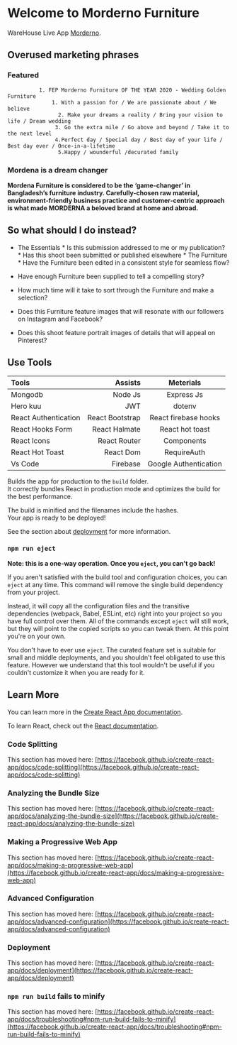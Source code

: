 # Welcome to Morderno Furniture

 WareHouse Live App  [Morderno](https://analyzme-furniture.web.app/).

## Overused marketing phrases
### Featured 
              1. FEP Morderno Furniture OF THE YEAR 2020 - Wedding Golden Furniture 
                  1. With a passion for / We are passionate about / We believe 
                    2. Make your dreams a reality / Bring your vision to life / Dream wedding 
                   3. Go the extra mile / Go above and beyond / Take it to the next level 
                   4.Perfect day / Special day / Best day of your life / Best day ever / Once-in-a-lifetime
                    5.Happy / wounderful /decurated family

  ### Mordena is a dream changer 
  **Mordena Furniture is considered to be the ‘game-changer’ in Bangladesh’s furniture industry. Carefully-chosen raw material, environment-friendly business practice and customer-centric approach is what made MORDERNA a beloved brand at home and abroad.**  

 ## So what should I do instead?
* The Essentials
              * Is this submission addressed to me or my publication?
                  * Has this shoot been submitted or published elsewhere
          * The Furniture 
          * Have the Furniture  been edited in a consistent style for seamless flow?

* Have enough Furniture  been supplied to tell a compelling story?

*  How much time will it take to sort through the Furniture  and make a selection?

*  Does this Furniture  feature images that will resonate with our followers on Instagram and Facebook?

*  Does this shoot feature portrait images of details that will appeal on Pinterest?

## Use Tools 

Tools | Assists | Meterials
| :--- | ---: | :---:
 Mongodb | Node Js | Express Js
 Hero kuu | JWT | dotenv
 React Authentication |  React Bootstrap |  React firebase hooks
 React Hooks Form | React Halmate | React hot toast
 React Icons | React Router | Components
React Hot Toast   | React Dom | RequireAuth
Vs Code  | Firebase| Google Authentication 


Builds the app for production to the `build` folder.\
It correctly bundles React in production mode and optimizes the build for the best performance.

The build is minified and the filenames include the hashes.\
Your app is ready to be deployed!

See the section about [deployment](https://facebook.github.io/create-react-app/docs/deployment) for more information.

### `npm run eject`

**Note: this is a one-way operation. Once you `eject`, you can't go back!**

If you aren't satisfied with the build tool and configuration choices, you can `eject` at any time. This command will remove the single build dependency from your project.

Instead, it will copy all the configuration files and the transitive dependencies (webpack, Babel, ESLint, etc) right into your project so you have full control over them. All of the commands except `eject` will still work, but they will point to the copied scripts so you can tweak them. At this point you're on your own.

You don't have to ever use `eject`. The curated feature set is suitable for small and middle deployments, and you shouldn't feel obligated to use this feature. However we understand that this tool wouldn't be useful if you couldn't customize it when you are ready for it.

## Learn More

You can learn more in the [Create React App documentation](https://facebook.github.io/create-react-app/docs/getting-started).

To learn React, check out the [React documentation](https://reactjs.org/).

### Code Splitting

This section has moved here: [https://facebook.github.io/create-react-app/docs/code-splitting](https://facebook.github.io/create-react-app/docs/code-splitting)

### Analyzing the Bundle Size

This section has moved here: [https://facebook.github.io/create-react-app/docs/analyzing-the-bundle-size](https://facebook.github.io/create-react-app/docs/analyzing-the-bundle-size)

### Making a Progressive Web App

This section has moved here: [https://facebook.github.io/create-react-app/docs/making-a-progressive-web-app](https://facebook.github.io/create-react-app/docs/making-a-progressive-web-app)

### Advanced Configuration

This section has moved here: [https://facebook.github.io/create-react-app/docs/advanced-configuration](https://facebook.github.io/create-react-app/docs/advanced-configuration)

### Deployment

This section has moved here: [https://facebook.github.io/create-react-app/docs/deployment](https://facebook.github.io/create-react-app/docs/deployment)

### `npm run build` fails to minify

This section has moved here: [https://facebook.github.io/create-react-app/docs/troubleshooting#npm-run-build-fails-to-minify](https://facebook.github.io/create-react-app/docs/troubleshooting#npm-run-build-fails-to-minify)
